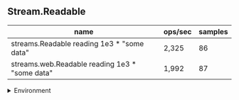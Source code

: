 ## Stream.Readable

|name|ops/sec|samples|
|-|-|-|
|streams.Readable reading 1e3 * "some data"|2,325|86|
|streams.web.Readable reading 1e3 * "some data"|1,992|87|


<details>
<summary>Environment</summary>

* __Machine:__ linux x64 | 4 vCPUs | 7.6GB Mem
* __Run:__ Wed Nov 08 2023 10:54:34 GMT+0000 (Coordinated Universal Time)
</details>

<!--
{"environment":{"platform":"linux","arch":"x64","cpus":4,"totalMemory":7.6085662841796875},"benchmarks":[{"name":"streams.Readable reading 1e3 * \"some data\"","opsSec":2325.2138679252853,"samples":5},{"name":"streams.web.Readable reading 1e3 * \"some data\"","opsSec":1992.473714056108,"samples":6}]}-->
